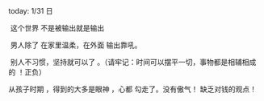 today: 1/31 日

​		这个世界  不是被输出就是输出

​     男人除了 在家里温柔，在外面 输出靠吼。

​		别人不习惯，坚持就可以了 。（请牢记：时间可以摆平一切，事物都是相辅相成的 ！正负）

从孩子时期 ，得到的大多是眼神 ，心都 勾走了。没有傲气！ 缺乏对钱的观点！